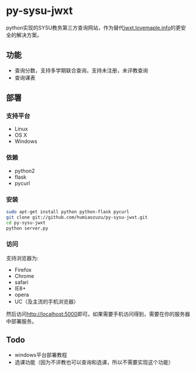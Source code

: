 py-sysu-jwxt
============

python实现的SYSU教务第三方查询网站，作为替代[jwxt.lovemaple.info](http://jwxt.lovemaple.info)的更安全的解决方案。

功能
----

 * 查询分数，支持多学期联合查询，支持未注册，未评教查询
 * 查询课表

部署
----

### 支持平台

 * Linux
 * OS X
 * Windows

### 依赖

 * python2
 * flask
 * pycurl

### 安装

``` bash
sudo apt-get install python python-flask pycurl
git clone git://github.com/humiaozuzu/py-sysu-jwxt.git
cd py-sysu-jwxt
python server.py
```
### 访问

支持浏览器为:

* Firefox
* Chrome
* safari
* IE8+
* opera
* UC（及主流的手机浏览器）

然后访问[http://localhost:5000](http://localhost:5000)即可。如果需要手机访问得到，需要在你的服务器中部署服务。


Todo
----

 * windows平台部署教程
 * 选课功能（因为不评教也可以查询和选课，所以不需要实现这个功能）

